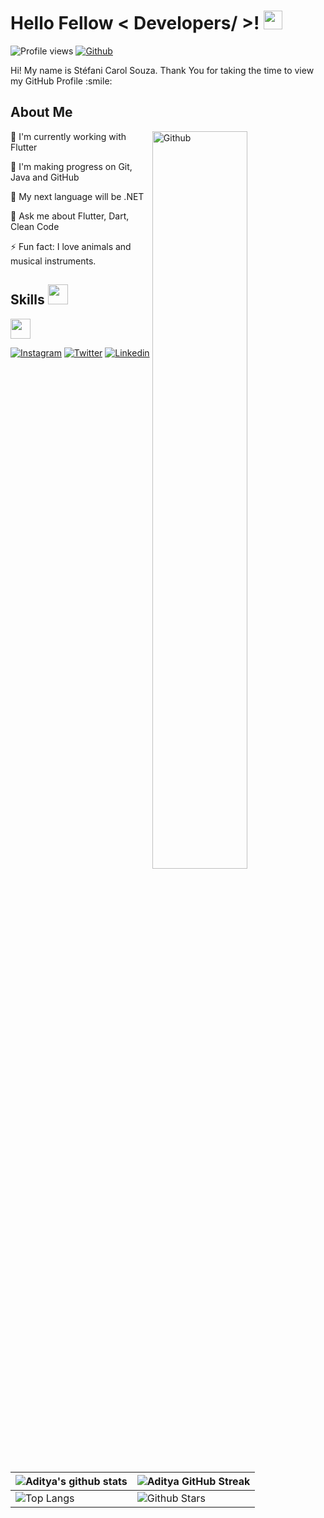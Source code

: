 <h1> Hello Fellow < Developers/ >! <img src = "https://raw.githubusercontent.com/MartinHeinz/MartinHeinz/master/wave.gif" width = 30px> </h1>
<p align='center'>
</p>


![Profile views](https://visitor-badge.glitch.me/badge?page_id=stefanicarol.stefanicarol)
[![Github](https://img.shields.io/github/followers/Aditya664?label=Follow&style=social)](https://github.com/stefanicarol)

<div size='20px'> Hi! My name is Stéfani Carol Souza. Thank You for taking the time to view my GitHub Profile :smile: 
</div>

<h2> About Me  </h2>

<img width="55%" align="right" alt="Github" src="https://i.ibb.co/2jythyF/1646944206753.jpg" />

🔭 I'm currently working with Flutter

🌱 I'm making progress on Git, Java and GitHub

👯 My next language will be .NET

💬 Ask me about Flutter, Dart, Clean Code

⚡ Fun fact: I love animals and musical instruments.

<h2> Skills <img src = "https://media2.giphy.com/media/QssGEmpkyEOhBCb7e1/giphy.gif?cid=ecf05e47a0n3gi1bfqntqmob8g9aid1oyj2wr3ds3mg700bl&rid=giphy.gif" width = 32px> </h2>
<a href= https://github.com/stefanicarol?tab=repositories&q=&type=&language=python&sort= > <img width ='32px' src ='https://img.icons8.com/color/48/000000/flutter.png'> </a>
 
 

[![Instagram](https://img.shields.io/badge/Instagram-E4405F?style=for-the-badge&logo=instagram&logoColor=white)](https://www.instagram.com/caroldevflutter//)
[![Twitter](https://img.shields.io/badge/Twitter-1DA1F2?style=for-the-badge&logo=twitter&logoColor=white)](https://twitter.com/caroldevflutter)
[![Linkedin](https://img.shields.io/badge/LinkedIn-0077B5?style=for-the-badge&logo=linkedin&logoColor=white)](https://www.linkedin.com/in/stefanicarolsouza/)
 
<br>
<br>
  <br>
  
 
| ![Aditya's github stats](https://github-readme-stats.vercel.app/api?username=stefanicarol&show_icons=true&theme=tokyonight) | ![Aditya GitHub Streak](https://github-readme-streak-stats.herokuapp.com/?user=stefanicarol&theme=tokyonight) |
| --- | --- |
| ![Top Langs](https://github-readme-stats.vercel.app/api/top-langs/?username=stefanicarol&theme=tokyonight) | ![Github Stars](https://github-readme-stats.vercel.app/api?username=stefanicarol&show_icons=true&locale=en&count_private=true&hide_rank=true&custom_title=My%20GitHub%20Stats&disable_animations=true&theme=tokyonight) |

 


<br>

 
